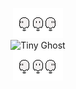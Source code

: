 <p align="center">
  <img src="./ghost.gif" alt="Tiny Ghost" /> <br>
  <img src="https://images.steamusercontent.com/ugc/934927864602879061/21F7BCDE40A43F4595C08CCD544BD7249E661395/?imw=5000&imh=5000&ima=fit&impolicy=Letterbox&imcolor=%23000000&letterbox=false](https://media1.tenor.com/m/DiZ6wOY9jJwAAAAd/super-mario-world-boo.gif)" alt="Tiny Ghost" width="150"/> <br>
  <img src="./ghost.gif" alt="Tiny Ghost" />
</p>
 
